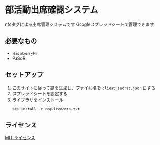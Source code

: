 # 部活動出席確認システム
nfcタグによる出席管理システムです
Googleスプレッドシートで管理できます

## 必要なもの
* RaspberryPi
* PaSoRi

## セットアップ
1. [このサイト](https://www.twilio.com/blog/an-easy-way-to-read-and-write-to-a-google-spreadsheet-in-python-jp)に従って鍵を生成し、ファイル名を `client_secret.json` にする
2. スプレッドシートを設定する
3. ライブラリをインストール
   ```
   pip install -r requirements.txt
   ```

## ライセンス
[MIT ライセンス](/LICENSE)